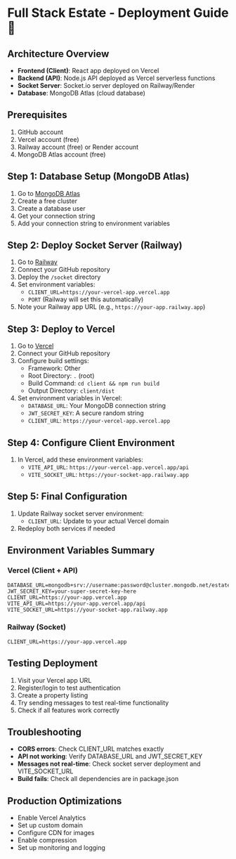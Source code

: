 # Full Stack Estate - Deployment Guide 🚀

## Architecture Overview
- **Frontend (Client)**: React app deployed on Vercel
- **Backend (API)**: Node.js API deployed as Vercel serverless functions  
- **Socket Server**: Socket.io server deployed on Railway/Render
- **Database**: MongoDB Atlas (cloud database)

## Prerequisites
1. GitHub account
2. Vercel account (free)
3. Railway account (free) or Render account
4. MongoDB Atlas account (free)

## Step 1: Database Setup (MongoDB Atlas)
1. Go to [MongoDB Atlas](https://www.mongodb.com/atlas)
2. Create a free cluster
3. Create a database user
4. Get your connection string
5. Add your connection string to environment variables

## Step 2: Deploy Socket Server (Railway)
1. Go to [Railway](https://railway.app)
2. Connect your GitHub repository
3. Deploy the `/socket` directory
4. Set environment variables:
   - `CLIENT_URL=https://your-vercel-app.vercel.app`
   - `PORT` (Railway will set this automatically)
5. Note your Railway app URL (e.g., `https://your-app.railway.app`)

## Step 3: Deploy to Vercel
1. Go to [Vercel](https://vercel.com)
2. Connect your GitHub repository
3. Configure build settings:
   - Framework: Other
   - Root Directory: `.` (root)
   - Build Command: `cd client && npm run build`
   - Output Directory: `client/dist`
4. Set environment variables in Vercel:
   - `DATABASE_URL`: Your MongoDB connection string
   - `JWT_SECRET_KEY`: A secure random string
   - `CLIENT_URL`: `https://your-vercel-app.vercel.app`

## Step 4: Configure Client Environment
1. In Vercel, add these environment variables:
   - `VITE_API_URL`: `https://your-vercel-app.vercel.app/api`
   - `VITE_SOCKET_URL`: `https://your-socket-app.railway.app`

## Step 5: Final Configuration
1. Update Railway socket server environment:
   - `CLIENT_URL`: Update to your actual Vercel domain
2. Redeploy both services if needed

## Environment Variables Summary

### Vercel (Client + API)
```
DATABASE_URL=mongodb+srv://username:password@cluster.mongodb.net/estate
JWT_SECRET_KEY=your-super-secret-key-here
CLIENT_URL=https://your-app.vercel.app
VITE_API_URL=https://your-app.vercel.app/api
VITE_SOCKET_URL=https://your-socket-app.railway.app
```

### Railway (Socket)
```
CLIENT_URL=https://your-app.vercel.app
```

## Testing Deployment
1. Visit your Vercel app URL
2. Register/login to test authentication
3. Create a property listing
4. Try sending messages to test real-time functionality
5. Check if all features work correctly

## Troubleshooting
- **CORS errors**: Check CLIENT_URL matches exactly
- **API not working**: Verify DATABASE_URL and JWT_SECRET_KEY
- **Messages not real-time**: Check socket server deployment and VITE_SOCKET_URL
- **Build fails**: Check all dependencies are in package.json

## Production Optimizations
- Enable Vercel Analytics
- Set up custom domain
- Configure CDN for images
- Enable compression
- Set up monitoring and logging